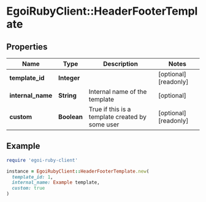 # EgoiRubyClient::HeaderFooterTemplate

## Properties

| Name | Type | Description | Notes |
| ---- | ---- | ----------- | ----- |
| **template_id** | **Integer** |  | [optional][readonly] |
| **internal_name** | **String** | Internal name of the template | [optional] |
| **custom** | **Boolean** | True if this is a template created by some user | [optional][readonly] |

## Example

```ruby
require 'egoi-ruby-client'

instance = EgoiRubyClient::HeaderFooterTemplate.new(
  template_id: 1,
  internal_name: Example template,
  custom: true
)
```

